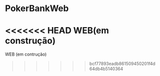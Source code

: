 # PokerBankWeb
<<<<<<< HEAD
WEB(em construção)
=======
WEB (em contrução)
>>>>>>> bcf77893eadb861509450201f4d64db4b5140364
